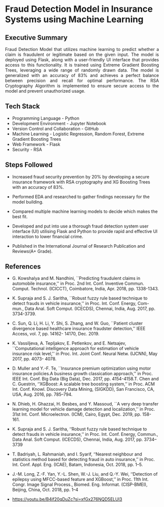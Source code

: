# Fraud Detection Model in Insurance Systems using Machine Learning

<h2 align="left">Executive Summary</h2>

<p align="justify"> Fraud Detection Model that utilizes machine learning to predict whether a claim is fraudulent or legitimate based on the given input. The model is deployed using Flask, along with a user-friendly UI interface that provides access to this functionality. It is trained using Extreme Gradient Boosting Trees, leveraging a wide range of randomly drawn data. The model is generalized with an accuracy of 83% and achieves a perfect balance between precision and recall for optimal performance. The RSA Cryptography Algorithm is implemented to ensure secure access to the model and prevent unauthorized usage. </p>

<h2 align="left">Tech Stack</h2>

- Programming Language - Python
- Development Environment - Jupyter Notebook
- Version Control and Collaboration - GitHub
- Machine Learning - Logistic Regression, Random Forest, Extreme Gradient Boosting Trees
- Web Framework - Flask
- Security - RSA
<h2 align="left">Steps Followed</h2>


- Increased fraud security prevention by 20% by developing a secure insurance framework with RSA cryptography and XG Boosting Trees with an accuracy of 83%.

- Performed EDA and researched to gather findings necessary for the model building.

- Compared multiple machine learning models to decide which makes the best fit.

- Developed and put into use a thorough fraud detection system user interface (UI) utilising Flask and Python to provide rapid and effective UI interaction to lower financial crime.

- Published in the International Journal of Research Publication and Reviews(A+ Grade).

<h2 align="left">References</h2>

- G. Kowshalya and M. Nandhini, ``Predicting fraudulent claims in automobile insurance,'' in Proc. 2nd Int. Conf. Inventive Commun. Comput. Technol. (ICICCT), Coimbatore, India, Apr. 2018, pp. 1338-1343. 

- K. Supraja and S. J. Saritha, ``Robust fuzzy rule based technique to detect frauds in vehicle insurance,'' in Proc. Int. Conf. Energy, Com- mun., Data Anal. Soft Comput. (ICECDS), Chennai, India, Aug. 2017, pp. 3734-3739. 

- C. Sun, Q. Li, H. Li, Y. Shi, S. Zhang, and W. Guo, ``Patient cluster divergence based healthcare insurance fraudster detection,'' IEEE Access, vol. 7, pp. 14162- 14170, Dec. 2019. 

- K. Vassiljeva, A. Tepljakov, E. Petlenkov, and E. Netsajev, ``Computational intelligence approach for estimation of vehicle insurance risk level,'' in Proc. Int. Joint Conf. Neural Netw. (IJCNN), May 2017, pp. 4073- 4078. 

- D. Muller and Y.-F. Te, ``Insurance premium optimization using motor insurance policies.A business growth classication approach,'' in Proc. IEEE Int. Conf. Big Data (Big Data), Dec. 2017, pp. 4154-4158.T. Chen and C. Guestrin, ‘‘XGBoost: A scalable tree boosting system,’’ in Proc. ACM Int. Conf. Knowl. Discovery Data Mining, (SIGKDD), San Francisco, CA, USA, Aug. 2016, pp. 785–794.

- N. Dhieb, H. Ghazzai, H. Besbes, and Y. Massoud, ``A very deep transfer learning model for vehicle damage detection and localization,'' in Proc. 31st Int. Conf. Microelectron. (ICM), Cairo, Egypt, Dec. 2019, pp. 158- 161.

- K. Supraja and S. J. Saritha, ‘‘Robust fuzzy rule based technique to detect frauds in vehicle insurance,’’ in Proc. Int. Conf. Energy, Commun., Data Anal. Soft Comput. (ICECDS), Chennai, India, Aug. 2017, pp. 3734–3739

- T. Badriyah, L. Rahmaniah, and I. Syarif, ‘‘Nearest neighbour and statistics method based for detecting fraud in auto insurance,’’ in Proc. Int. Conf. Appl. Eng. (ICAE), Batam, Indonesia, Oct. 2018, pp. 1–5.
  
- J.-M. Long, Z.-F. Yan, Y.-L. Shen, W.-J. Liu, and Q.-Y. Wei, ‘‘Detection of epilepsy using MFCC-based feature and XGBoost,’’ in Proc. 11th Int. Congr. Image Signal Process., Biomed. Eng. Informat. (CISP-BMEI), Beijing, China, Oct. 2018, pp. 1–4

- https://youtu.be/B4if20qDuZc?si=xfGx276NQD5ELUl3
